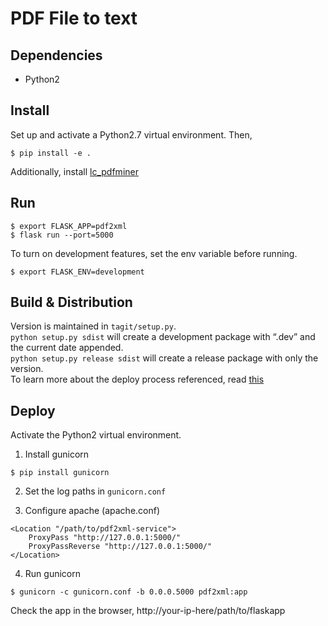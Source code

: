 # PDF File to text

## Dependencies
- Python2

## Install
Set up and activate a Python2.7 virtual environment. Then,
```
$ pip install -e .
``` 
Additionally, install [lc_pdfminer](https://github.com/gawati/pdf-to-xml) 

## Run
```
$ export FLASK_APP=pdf2xml
$ flask run --port=5000
```

To turn on development features, set the env variable before running.
```
$ export FLASK_ENV=development
```

## Build & Distribution
Version is maintained in `tagit/setup.py`.  
`python setup.py sdist` will create a development package with “.dev” and the current date appended.  
`python setup.py release sdist` will create a release package with only the version.  
To learn more about the deploy process referenced, read [this](http://flask.pocoo.org/docs/1.0/patterns/distribute/)

## Deploy
Activate the Python2 virtual environment.

1. Install gunicorn
```
$ pip install gunicorn
```

2. Set the log paths in `gunicorn.conf`

3. Configure apache (apache.conf)
```
<Location "/path/to/pdf2xml-service">
    ProxyPass "http://127.0.0.1:5000/"
    ProxyPassReverse "http://127.0.0.1:5000/"
</Location>
```

4. Run gunicorn
```
$ gunicorn -c gunicorn.conf -b 0.0.0.5000 pdf2xml:app
```

Check the app in the browser, http://your-ip-here/path/to/flaskapp  